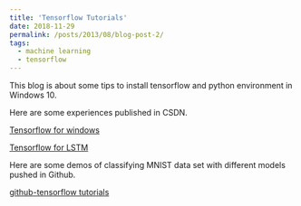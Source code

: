 ```yaml
---
title: 'Tensorflow Tutorials'
date: 2018-11-29
permalink: /posts/2013/08/blog-post-2/
tags:
  - machine learning
  - tensorflow
---
```


This blog is about some tips to install tensorflow and python environment in Windows 10.

Here are some experiences published in CSDN.

[Tensorflow for windows](https://blog.csdn.net/weixin_41764426/article/details/84633986)

[Tensorflow for LSTM](https://blog.csdn.net/weixin_41764426/article/details/84728566)

Here are some demos of classifying MNIST data set with different models pushed in Github.

[github-tensorflow tutorials](https://github.com/chenligeng/Tensorflow-StartUp-Tutorials)